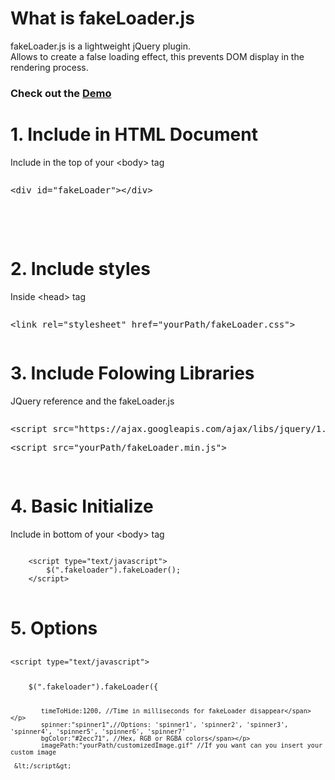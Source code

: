 <h1>What is fakeLoader.js</h1>
<p>
    fakeLoader.js is a lightweight jQuery plugin. <br>Allows to create a false loading effect, this prevents DOM display in the rendering process.
</p>
<h3>Check out the <a href="http://joaopereirawd.github.io/fakeLoader.js/demo/demo1.html" target="_blank">Demo</a></h3>
<h1>1. Include in HTML Document</h1>
<p style="margin:0px;">Include in the top of your &lt;body&gt; tag </p>
<pre><p>&lt;div id="fakeLoader"&gt;&lt;/div&gt;</p></pre>
</br></br>
<h1>2. Include styles</h1>
<p>Inside &lt;head&gt; tag </p>
<pre><p>&lt;link rel="stylesheet" href="yourPath/fakeLoader.css"&gt;</p></pre>
<h1>3. Include Folowing Libraries</h1>
<p>JQuery reference and the fakeLoader.js</p>
<pre>
<p>&lt;script src="https://ajax.googleapis.com/ajax/libs/jquery/1.9.1/jquery.min.js"&gt;</p><p>&lt;script src="yourPath/fakeLoader.min.js"&gt;</p>
</pre>

<h1>4. Basic Initialize</h1>
<p>Include in bottom of your  &lt;body&gt; tag</p>
<pre>
<code>
    &lt;script type="text/javascript"&gt;
        $(".fakeloader").fakeLoader();
    &lt;/script&gt;
</code>
</pre>

<h1>5. Options</h1>
<pre>
<code><p>&lt;script type="text/javascript"&gt;</p>
    $(".fakeloader").fakeLoader({
    
            timeToHide:1200, //Time in milliseconds for fakeLoader disappear</span></p>
            spinner:"spinner1",//Options: 'spinner1', 'spinner2', 'spinner3', 'spinner4', 'spinner5', 'spinner6', 'spinner7' 
            bgColor:"#2ecc71", //Hex, RGB or RGBA colors</span></p>
            imagePath:"yourPath/customizedImage.gif" //If you want can you insert your custom image
            
     &lt;/script&gt;
</code>
</pre>

